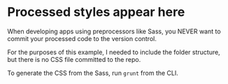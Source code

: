 # Processed styles appear here

When developing apps using preprocessors like Sass, you NEVER want to commit your processed code to the version control.

For the purposes of this example, I needed to include the folder structure, but there is no CSS file committed to the repo.

To generate the CSS from the Sass, run `grunt` from the CLI.